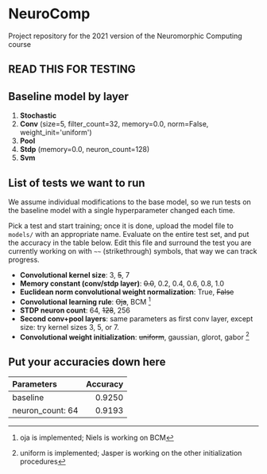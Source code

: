 # NeuroComp
Project repository for the 2021 version of the Neuromorphic Computing course

## READ THIS FOR TESTING

## Baseline model by layer

1. **Stochastic**
2. **Conv** (size=5, filter_count=32, memory=0.0, norm=False, weight_init='uniform')
3. **Pool**
4. **Stdp** (memory=0.0, neuron_count=128)
5. **Svm**

## List of tests we want to run

We assume individual modifications to the base model, so we run tests on the baseline model with a single hyperparameter changed each time.

Pick a test and start training; once it is done, upload the model file to `models/` with an appropriate name. Evaluate on the entire test set, and put the accuracy in the table below. Edit this file and surround the test you are currently working on with `~~` (strikethrough) symbols, that way we can track progress.

- **Convolutional kernel size**: 3, ~~5~~, 7
- **Memory constant (conv/stdp layer)**: ~~0.0~~, 0.2, 0.4, 0.6, 0.8, 1.0
- **Euclidean norm convolutional weight normalization**: True, ~~False~~
- **Convolutional learning rule**: ~~Oja~~, BCM [^1]
- **STDP neuron count**: 64, ~~128~~, 256
- **Second conv+pool layers**: same parameters as first conv layer, except size: try kernel sizes 3, 5, or 7.
- **Convolutional weight initialization**: ~~uniform~~, gaussian, glorot, gabor [^2]

## Put your accuracies down here

| Parameters       | Accuracy |
|:-----------------|---------:|
| baseline         |   0.9250 |
| neuron_count: 64 |   0.9193 |

[^1]: oja is implemented; Niels is working on BCM
[^2]: uniform is implemented; Jasper is working on the other initialization procedures
